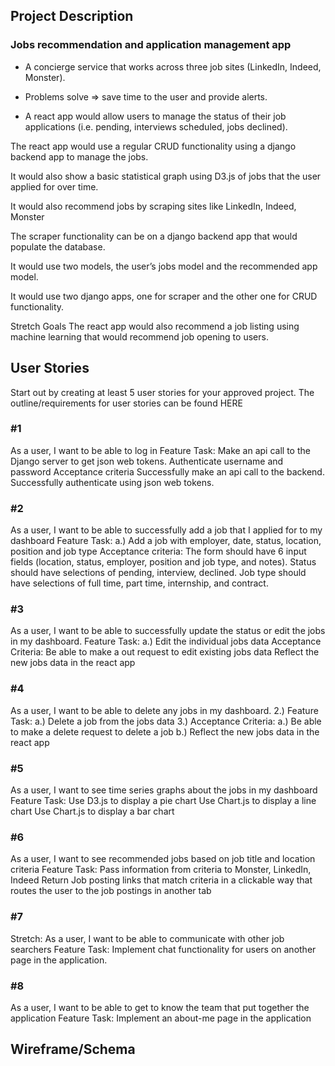 ## Project Description

### Jobs recommendation and application management app

- A concierge service that works across three job sites (LinkedIn, Indeed, Monster).

- Problems solve => save time to the user and provide alerts.

- A react app would allow users to manage the status of their job applications (i.e. pending, interviews scheduled, jobs declined). 

The react app would use a regular CRUD functionality using a django backend app to manage the jobs. 

It would also show a basic statistical graph using D3.js of jobs that the user applied for over time.

It would also recommend jobs by scraping sites like LinkedIn, Indeed, Monster 

The scraper functionality can be on a django backend app that would populate the database.

It would use two models, the user’s jobs model and the recommended app model.

It would use two django apps, one for scraper and the other one for CRUD functionality.

Stretch Goals
The react app would also recommend a job listing using machine learning that would recommend job opening to users.

## User Stories

Start out by creating at least 5 user stories for your approved project. The outline/requirements for user stories can be found HERE

### \#1

As a user, I want to be able to log in
Feature Task: 
Make an api call to the Django server to get json web tokens.
Authenticate username and password
Acceptance criteria
Successfully make an api call to the backend.
Successfully authenticate using json web tokens.

### \#2

As a user, I want to be able to successfully add a job that I applied for to my dashboard
 Feature Task:
                 a.) Add a job with employer, date, status, location, position and job type
 Acceptance criteria:
The form should have 6 input fields (location, status, employer, position and job type, and notes).
Status should have selections of pending, interview, declined.
Job type should have selections of full time, part time, internship, and contract.

### \#3

As a user, I want to be able to successfully update the status or edit  the jobs in my dashboard. 
 Feature Task:
                 a.) Edit the individual jobs data
Acceptance Criteria:
Be able to make a out request to edit existing jobs data
Reflect the new jobs data in the react app

### \#4 

As a user, I want to be able to delete any jobs in my dashboard.
      2.)  Feature Task:
	     a.) Delete a job from the jobs data
      3.)  Acceptance Criteria:
	      a.) Be able to make a delete request to delete a job
	      b.) Reflect the new jobs data in the react app
	
### \#5

As a user, I want to see time series graphs about the jobs in my dashboard
Feature Task:
Use D3.js to display a pie chart
Use Chart.js to display a line chart
Use Chart.js to display a bar chart

### \#6

As a user, I want to see recommended jobs based on job title and location criteria
Feature Task:
Pass information from criteria to Monster, LinkedIn, Indeed
Return Job posting links that match criteria in a clickable way that routes the user to the job postings in another tab


### \#7

Stretch: As a user, I want to be able to communicate with other job searchers
Feature Task:
Implement chat functionality for users on another page in the application.

### \#8

As a user, I want to be able to get to know the team that put together the application
Feature Task:
Implement an about-me page in the application

## Wireframe/Schema


